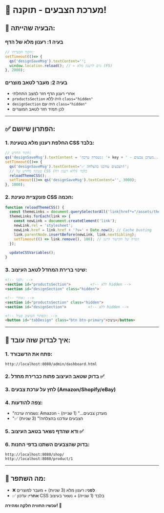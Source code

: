 # 🎨 מערכת הצבעים - תוקנה!

## 🐛 **הבעיה שהייתה:**

### בעיה 1: רענון מלא של הדף
```javascript
// הקוד הבעייתי:
setTimeout(()=> { 
  qs('designSaveMsg').textContent=''; 
  window.location.reload(); // ← גרם לרענון מלא (F5)
}, 2000);
```

### בעיה 2: מעבר לטאב מוצרים
- אחרי רענון הדף חזר למצב התחלתי
- `productsSection` היה ללא `class="hidden"`  
- `designSection` היה עם `class="hidden"`
- לכן תמיד חזר לטאב המוצרים

---

## ✅ **הפתרון שיושם:**

### 1. החלפת רענון מלא בטעינת CSS בלבד:
```javascript
// הקוד החדש:
qs('designSaveMsg').textContent = 'נשמרה ערכה: '+ key + ' - מעדכן צבעים...'; 
setTimeout(()=> { 
  qs('designSaveMsg').textContent='✅ הצבעים עודכנו בהצלחה!'; 
  // טעינה מחדש של CSS בלבד (ללא רענון דף)
  reloadThemeCSS();
  setTimeout(()=> qs('designSaveMsg').textContent='', 3000);
}, 1000);
```

### 2. פונקציית טעינת CSS חכמה:
```javascript
function reloadThemeCSS() {
  const themeLinks = document.querySelectorAll('link[href*="/assets/theme.css"]');
  themeLinks.forEach(link => {
    const newLink = document.createElement('link');
    newLink.rel = 'stylesheet';
    newLink.href = link.href + '?v=' + Date.now(); // Cache busting
    link.parentNode.insertBefore(newLink, link.nextSibling);
    setTimeout(() => link.remove(), 100); // הסרה של הקישור הישן
  });
  
  updateCSSVariables();
}
```

### 3. שינוי ברירת המחדל לטאב העיצוב:
```html
<!-- לפני: -->
<section id="productsSection">         <!-- ללא hidden -->
<section id="designSection" class="hidden">

<!-- אחרי: -->
<section id="productsSection" class="hidden">
<section id="designSection">          <!-- ללא hidden -->

<!-- וכפתור העיצוב פעיל: -->
<button id="tabDesign" class="btn btn-primary">עיצוב</button>
```

---

## 🧪 **איך לבדוק שזה עובד:**

### 1. פתח את הדשבורד:
```
http://localhost:8080/admin/dashboard.html
```

### 2. בדוק שטאב העיצוב פתוח כברירת מחדל ✅

### 3. לחץ על ערכת צבעים (Amazon/Shopify/eBay)

### 4. צפה להודעות:
- "נשמרה ערכה: Amazon - מעדכן צבעים..." (1 שנייה)
- "✅ הצבעים עודכנו בהצלחה!" (3 שניות)

### 5. ודא שהדף נשאר בטאב העיצוב ✅

### 6. בדוק שהצבעים השתנו בדפי החנות:
```
http://localhost:8080/shop/
http://localhost:8080/product/1
```

---

## 🎯 **מה השתפר:**

- ❌ **לפני:** רענון מלא (3 שניות) + מעבר למוצרים
- ✅ **אחרי:** עדכון CSS בלבד (1 שנייה) + נשאר בעיצוב

**עכשיו החוויה חלקה ומהירה! 🚀**

